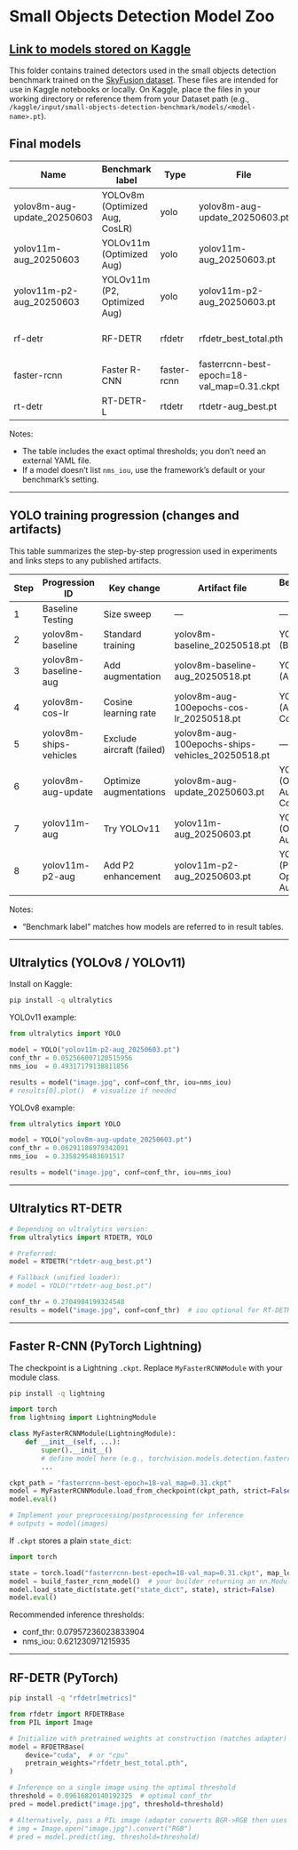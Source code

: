 # Small Objects Detection Model Zoo

[Link to models stored on Kaggle](https://www.kaggle.com/models/jakubszpunar/small-objects-detection-benchmark-models)
---
This folder contains trained detectors used in the small objects detection benchmark trained on the [SkyFusion dataset](https://www.kaggle.com/datasets/kailaspsudheer/tiny-object-detection). These files are intended for use in Kaggle notebooks or locally. On Kaggle, place the files in your working directory or reference them from your Dataset path (e.g., `/kaggle/input/small-objects-detection-benchmark/models/<model-name>.pt`).

## Final models

| Name                         | Benchmark label                    | Type         | File                                       | Framework                         | Optimal params                                                                 |
|-----------------------------|------------------------------------|--------------|--------------------------------------------|-----------------------------------|---------------------------------------------------------------------------------|
| yolov8m-aug-update_20250603 | YOLOv8m (Optimized Aug, CosLR)     | yolo         | yolov8m-aug-update_20250603.pt             | Ultralytics (YOLOv8)              | conf_thr=0.06291186979342091, nms_iou=0.3358295483691517                        |
| yolov11m-aug_20250603       | YOLOv11m (Optimized Aug)           | yolo         | yolov11m-aug_20250603.pt                   | Ultralytics (YOLOv11)             | N/A                                                                            |
| yolov11m-p2-aug_20250603    | YOLOv11m (P2, Optimized Aug)       | yolo         | yolov11m-p2-aug_20250603.pt                | Ultralytics (YOLOv11)             | conf_thr=0.052566007120515956, nms_iou=0.49317179138811856                      |
| rf-detr                     | RF-DETR                             | rfdetr       | rfdetr_best_total.pth                      | PyTorch (RF-DETR impl)            | conf_thr=0.09616820140192325                                                    |
| faster-rcnn                 | Faster R-CNN                        | faster-rcnn  | fasterrcnn-best-epoch=18-val_map=0.31.ckpt | PyTorch Lightning + torchvision   | conf_thr=0.07957236023833904, nms_iou=0.621230971215935                         |
| rt-detr                     | RT-DETR-L                           | rtdetr       | rtdetr-aug_best.pt                          | Ultralytics (RT-DETR)             | conf_thr=0.2704984199324548                                                     |

Notes:
- The table includes the exact optimal thresholds; you don’t need an external YAML file.
- If a model doesn’t list `nms_iou`, use the framework’s default or your benchmark’s setting.

---

## YOLO training progression (changes and artifacts)

This table summarizes the step-by-step progression used in experiments and links steps to any published artifacts.

| Step | Progression ID            | Key change                 | Artifact file                          | Benchmark label                    |
|------|---------------------------|----------------------------|----------------------------------------|------------------------------------|
| 1    | Baseline Testing          | Size sweep                 | —                                      | —                                  |
| 2    | yolov8m-baseline          | Standard training          | yolov8m-baseline_20250518.pt           | YOLOv8m (Baseline)                 |
| 3    | yolov8m-baseline-aug      | Add augmentation           | yolov8m-baseline-aug_20250518.pt       | YOLOv8m (Aug)                      |
| 4    | yolov8m-cos-lr            | Cosine learning rate       | yolov8m-aug-100epochs-cos-lr_20250518.pt | YOLOv8m (Aug, CosLR)            |
| 5    | yolov8m-ships-vehicles    | Exclude aircraft (failed)  | yolov8m-aug-100epochs-ships-vehicles_20250518.pt | —                         |
| 6    | yolov8m-aug-update        | Optimize augmentations     | yolov8m-aug-update_20250603.pt         | YOLOv8m (Optimized Aug, CosLR)     |
| 7    | yolov11m-aug              | Try YOLOv11                | yolov11m-aug_20250603.pt               | YOLOv11m (Optimized Aug)           |
| 8    | yolov11m-p2-aug           | Add P2 enhancement         | yolov11m-p2-aug_20250603.pt            | YOLOv11m (P2, Optimized Aug)       |

Notes:
- “Benchmark label” matches how models are referred to in result tables.

---

## Ultralytics (YOLOv8 / YOLOv11)

Install on Kaggle:
```bash
pip install -q ultralytics
```

YOLOv11 example:
```python
from ultralytics import YOLO

model = YOLO("yolov11m-p2-aug_20250603.pt")
conf_thr = 0.052566007120515956
nms_iou  = 0.49317179138811856

results = model("image.jpg", conf=conf_thr, iou=nms_iou)
# results[0].plot()  # visualize if needed
```

YOLOv8 example:
```python
from ultralytics import YOLO

model = YOLO("yolov8m-aug-update_20250603.pt")
conf_thr = 0.06291186979342091
nms_iou  = 0.3358295483691517

results = model("image.jpg", conf=conf_thr, iou=nms_iou)
```

---

## Ultralytics RT-DETR

```python
# Depending on ultralytics version:
from ultralytics import RTDETR, YOLO

# Preferred:
model = RTDETR("rtdetr-aug_best.pt")

# Fallback (unified loader):
# model = YOLO("rtdetr-aug_best.pt")

conf_thr = 0.2704984199324548
results = model("image.jpg", conf=conf_thr)  # iou optional for RT-DETR
```

---

## Faster R-CNN (PyTorch Lightning)

The checkpoint is a Lightning `.ckpt`. Replace `MyFasterRCNNModule` with your module class.

```bash
pip install -q lightning
```

```python
import torch
from lightning import LightningModule

class MyFasterRCNNModule(LightningModule):
    def __init__(self, ...):
        super().__init__()
        # define model here (e.g., torchvision.models.detection.fasterrcnn_resnet50_fpn)
        ...

ckpt_path = "fasterrcnn-best-epoch=18-val_map=0.31.ckpt"
model = MyFasterRCNNModule.load_from_checkpoint(ckpt_path, strict=False)
model.eval()

# Implement your preprocessing/postprocessing for inference
# outputs = model(images)
```

If `.ckpt` stores a plain `state_dict`:
```python
import torch

state = torch.load("fasterrcnn-best-epoch=18-val_map=0.31.ckpt", map_location="cpu")
model = build_faster_rcnn_model()  # your builder returning an nn.Module
model.load_state_dict(state.get("state_dict", state), strict=False)
model.eval()
```

Recommended inference thresholds:
- conf_thr: 0.07957236023833904
- nms_iou: 0.621230971215935

---

## RF-DETR (PyTorch)

```bash
pip install -q "rfdetr[metrics]"
```

```python
from rfdetr import RFDETRBase
from PIL import Image

# Initialize with pretrained weights at construction (matches adapter)
model = RFDETRBase(
    device="cuda",  # or "cpu"
    pretrain_weights="rfdetr_best_total.pth",
)

# Inference on a single image using the optimal threshold
threshold = 0.09616820140192325  # optimal conf_thr
pred = model.predict("image.jpg", threshold=threshold)

# Alternatively, pass a PIL image (adapter converts BGR->RGB then uses PIL)
# img = Image.open("image.jpg").convert("RGB")
# pred = model.predict(img, threshold=threshold)
```

